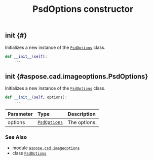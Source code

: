 ﻿---
title: PsdOptions constructor
second_title: Aspose.CAD for Python via .NET API References
description: 
type: docs
weight: 10
url: /aspose.cad.imageoptions/psdoptions/__init__/
is_root: false
---

## __init__ {#}

Initializes a new instance of the [`PsdOptions`](/cad/python-net/aspose.cad.imageoptions/psdoptions) class.



```python
def __init__(self):
    ...
```




## __init__ {#aspose.cad.imageoptions.PsdOptions}

Initializes a new instance of the [`PsdOptions`](/cad/python-net/aspose.cad.imageoptions/psdoptions) class.



```python
def __init__(self, options):
    ...
```


| Parameter | Type | Description |
| :- | :- | :- |
| options | [`PsdOptions`](/cad/python-net/aspose.cad.imageoptions/psdoptions) | The options. |



### See Also
* module [`aspose.cad.imageoptions`](../../)
* class [`PsdOptions`](/cad/python-net/aspose.cad.imageoptions/psdoptions)
